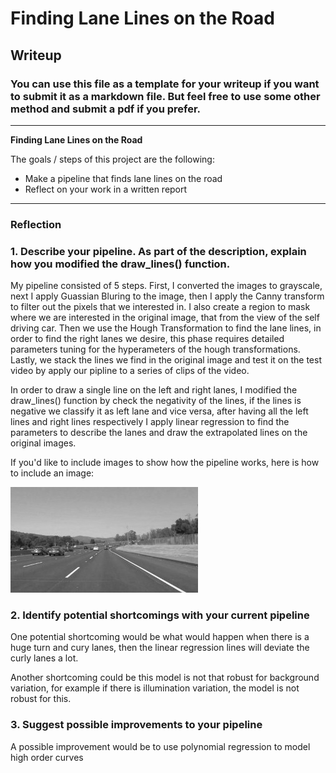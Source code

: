 # **Finding Lane Lines on the Road** 

## Writeup

### You can use this file as a template for your writeup if you want to submit it as a markdown file. But feel free to use some other method and submit a pdf if you prefer.

---

**Finding Lane Lines on the Road**

The goals / steps of this project are the following:
* Make a pipeline that finds lane lines on the road
* Reflect on your work in a written report


[//]: # (Image References)

[image1]: ./examples/grayscale.jpg "Grayscale"

---

### Reflection

### 1. Describe your pipeline. As part of the description, explain how you modified the draw_lines() function.

My pipeline consisted of 5 steps. First, I converted the images to grayscale, next I apply Guassian Bluring to the image, then I apply the Canny transform to filter out the pixels that we interested in. I also create a region to mask where we are interested in the original image, that from the view of the self driving car. Then we use the Hough Transformation to find the lane lines, in order to find the right lanes we desire, this phase requires detailed parameters tuning for the hyperameters of the hough transformations. Lastly, we stack the lines we find in the original image and test it on the test video by apply our pipline to a series of clips of the video.

In order to draw a single line on the left and right lanes, I modified the draw_lines() function by check the negativity of the lines, if the lines is negative we classify it as left lane and vice versa, after having all the left lines and right lines respectively I apply linear regression to find the parameters to describe the lanes and draw the extrapolated lines on the original images.

If you'd like to include images to show how the pipeline works, here is how to include an image: 

![alt text][image1]


### 2. Identify potential shortcomings with your current pipeline


One potential shortcoming would be what would happen when there is a huge turn and cury lanes, then the linear regression lines will deviate the curly lanes a lot. 

Another shortcoming could be this model is not that robust for background variation, for example if there is illumination variation, the model is not robust for this.


### 3. Suggest possible improvements to your pipeline

A possible improvement would be to use polynomial regression to model high order curves
